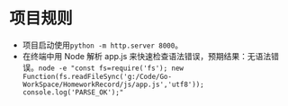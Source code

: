 # 项目规则

- 项目启动使用`python -m http.server 8000`。
- 在终端中用 Node 解析 app.js 来快速检查语法错误，预期结果：无语法错误。`node -e "const fs=require('fs'); new Function(fs.readFileSync('g:/Code/Go-WorkSpace/HomeworkRecord/js/app.js','utf8')); console.log('PARSE_OK');"`
